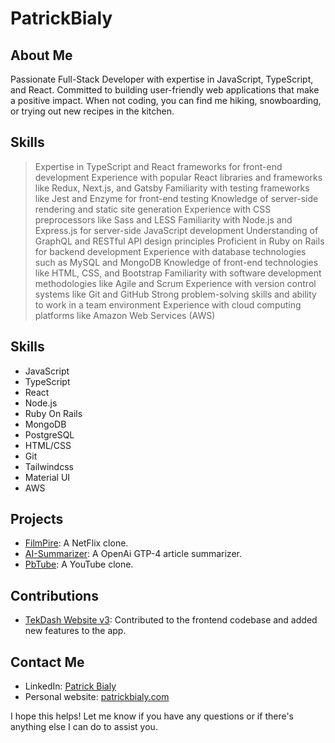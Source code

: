 # PatrickBialy

## About Me

Passionate Full-Stack Developer with expertise in JavaScript, TypeScript, and React. Committed to building user-friendly web applications that make a positive impact. When not coding, you can find me hiking, snowboarding, or trying out new recipes in the kitchen.

## Skills

> Expertise in TypeScript and React frameworks for front-end development
> Experience with popular React libraries and frameworks like Redux, Next.js, and Gatsby
> Familiarity with testing frameworks like Jest and Enzyme for front-end testing
> Knowledge of server-side rendering and static site generation
> Experience with CSS preprocessors like Sass and LESS
> Familiarity with Node.js and Express.js for server-side JavaScript development
> Understanding of GraphQL and RESTful API design principles
> Proficient in Ruby on Rails for backend development
> Experience with database technologies such as MySQL and MongoDB
> Knowledge of front-end technologies like HTML, CSS, and Bootstrap
> Familiarity with software development methodologies like Agile and Scrum
> Experience with version control systems like Git and GitHub
> Strong problem-solving skills and ability to work in a team environment
> Experience with cloud computing platforms like Amazon Web Services (AWS) 

## Skills

- JavaScript
- TypeScript
- React
- Node.js
- Ruby On Rails
- MongoDB
- PostgreSQL
- HTML/CSS
- Git
- Tailwindcss
- Material UI
- AWS

## Projects

- [FilmPire](https://github.com/PatBialy/Filmpire_Pat): A NetFlix clone.
- [AI-Summarizer](https://github.com/PatBialy/pbsumz): A OpenAi GTP-4 article summarizer.
- [PbTube](https://github.com/PatBialy/PBTube): A YouTube clone.

## Contributions

- [TekDash Website v3](https://github.com/TekDash/Tekdash_Website_v3): Contributed to the frontend codebase and added new features to the app.

## Contact Me

- LinkedIn: [Patrick Bialy](https://www.linkedin.com/in/patrick-bialy/)
- Personal website: [patrickbialy.com](https://patrickbialy.com/) 

I hope this helps! Let me know if you have any questions or if there's anything else I can do to assist you.
